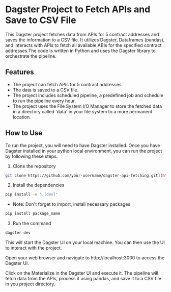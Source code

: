 # Dagster Project to Fetch APIs and Save to CSV File 

This Dagster project fetches data from APIs for 5 contract addresses and saves the information to a CSV file. It utilizes Dagster, Dataframes (pandas), and interacts with APIs to fetch all available ABIs for the specified contract addresses.The code is written in Python and uses the Dagster library to orchestrate the pipeline.

## Features

* The project can fetch APIs for 5 contract addresses.
* The data is saved to a CSV file.
* The project includes scheduled pipeline, a predefined job and schedule to run the pipeline every hour. 
* The project uses the File System I/O Manager to store the fetched data in a directory called 'data' in your file system to a more permanent location. 

## How to Use

To run the project, you will need to have Dagster installed. Once you have Dagster installed in your python local environment, you can run the project by following these steps:

1. Clone the repository
```bash
git clone https://github.com/your-username/dagster-api-fetching.git](https://github.com/MansiBhatt12/Dagster_Project.git
```
   
2. Install the dependencies
```bash
pip install -e ".[dev]"
```
* Note: Don't forget to import, install necessary packages
```bash
pip install package_name
```

3. Run the command
```bash
dagster dev
```

This will start the Dagster UI on your local machine. You can then use the UI to interact with the project.

Open your web browser and navigate to http://localhost:3000 to access the Dagster UI.

Click on the Materialize in the Dagster UI and execute it. The pipeline will fetch data from the APIs, process it using pandas, and save it to a CSV file in you project directory.

